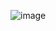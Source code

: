 ![image](https://github.com/AbdelTheGoat/Surprise/assets/155133525/022c2f8f-8d39-4410-b7fc-26f91b245fd3)


